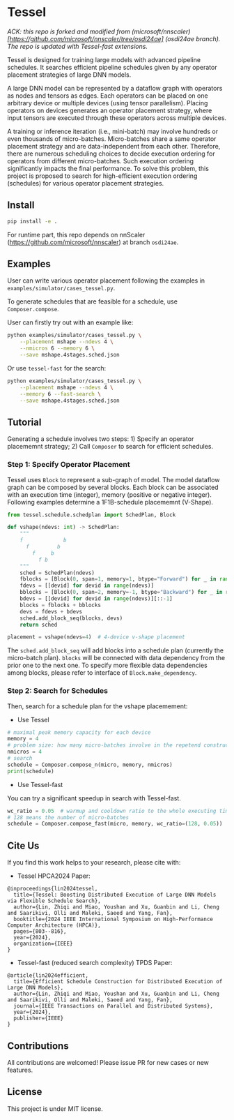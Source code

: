 # Tessel

_ACK: this repo is forked and modified from (microsoft/nnscaler)[https://github.com/microsoft/nnscaler/tree/osdi24ae] (osdi24ae branch). The repo is updated with Tessel-fast extensions._

Tessel is designed for training large models with advanced pipeline schedules. It searches efficient pipeline schedules given by any operator placement strategies of large DNN models.

A large DNN model can be represented by a dataflow graph with operators as nodes and tensors as edges. Each operators can be placed on one arbitrary device or multiple devices (using tensor parallelism). Placing operators on devices generates an operator placement strategy, where input tensors are executed through these operators across multiple devices.

A training or inference iteration (i.e., mini-batch) may involve hundreds or even thousands of micro-batches. Micro-batches share a same operator placement strategy and are data-independent from each other. Therefore, there are numerous scheduling choices to decide execution ordering for operators from different micro-batches. Such execution ordering significantly impacts the final performance. To solve this problem, this project is proposed to search for high-efficient execution ordering (schedules) for various operator placement strategies.

## Install

```bash
pip install -e .
```

For runtime part, this repo depends on nnScaler (https://github.com/microsoft/nnscaler) at branch `osdi24ae`.

## Examples

User can write various operator placement following the examples in `examples/simulator/cases_tessel.py`.

To generate schedules that are feasible for a schedule, use `Composer.compose`.

User can firstly try out with an example like:

```bash
python examples/simulator/cases_tessel.py \
    --placement mshape --ndevs 4 \
    --nmicros 6 --memory 6 \
    --save mshape.4stages.sched.json
```

Or use `tessel-fast` for the search:

```bash
python examples/simulator/cases_tessel.py \
    --placement mshape --ndevs 4 \
    --memory 6 --fast-search \
    --save mshape.4stages.sched.json
```

## Tutorial

Generating a schedule involves two steps: 1) Specify an operator placememnt strategy; 2) Call `Composer` to search for efficient schedules.

### Step 1: Specify Operator Placement

Tessel uses `Block` to represent a sub-graph of model. The model dataflow graph can be composed by several blocks. Each block can be associated with an execution time (integer), memory (positive or negative integer). Following examples determine a 1F1B-schedule placememnt (V-Shape).

```python
from tessel.schedule.schedplan import SchedPlan, Block

def vshape(ndevs: int) -> SchedPlan:
    """
    f             b
      f         b  
        f     b    
          f b      
    """
    sched = SchedPlan(ndevs)
    fblocks = [Block(0, span=1, memory=1, btype="Forward") for _ in range(ndevs)]
    fdevs = [[devid] for devid in range(ndevs)]
    bblocks = [Block(0, span=2, memory=-1, btype="Backward") for _ in range(ndevs)]
    bdevs = [[devid] for devid in range(ndevs)][::-1]
    blocks = fblocks + bblocks
    devs = fdevs + bdevs
    sched.add_block_seq(blocks, devs)
    return sched

placement = vshape(ndevs=4)  # 4-device v-shape placement
```

The `sched.add_block_seq` will add blocks into a schedule plan (currently the micro-batch plan). `blocks` will be connected with data dependency from the prior one to the next one. To specify more flexible data dependencies among blocks, please refer to interface of `Block.make_dependency`.

### Step 2: Search for Schedules

Then, search for a schedule plan for the vshape placemement:


* Use Tessel

```python
# maximal peak memory capacity for each device
memory = 4 
# problem size: how many micro-batches involve in the repetend construction.
nmicros = 4
# search
schedule = Composer.compose_n(micro, memory, nmicros)
print(schedule)
```

* Use Tessel-fast

You can try a significant speedup in search with Tessel-fast.

```python
wc_ratio = 0.05  # warmup and cooldown ratio to the whole executing time
# 128 means the number of micro-batches
schedule = Composer.compose_fast(micro, memory, wc_ratio=(128, 0.05))
```

## Cite Us

If you find this work helps to your research, please cite with:

* Tessel HPCA2024 Paper:
```
@inproceedings{lin2024tessel,
  title={Tessel: Boosting Distributed Execution of Large DNN Models via Flexible Schedule Search},
  author={Lin, Zhiqi and Miao, Youshan and Xu, Guanbin and Li, Cheng and Saarikivi, Olli and Maleki, Saeed and Yang, Fan},
  booktitle={2024 IEEE International Symposium on High-Performance Computer Architecture (HPCA)},
  pages={803--816},
  year={2024},
  organization={IEEE}
}
```

* Tessel-fast (reduced search complexity) TPDS Paper:
```
@article{lin2024efficient,
  title={Efficient Schedule Construction for Distributed Execution of Large DNN Models},
  author={Lin, Zhiqi and Miao, Youshan and Xu, Guanbin and Li, Cheng and Saarikivi, Olli and Maleki, Saeed and Yang, Fan},
  journal={IEEE Transactions on Parallel and Distributed Systems},
  year={2024},
  publisher={IEEE}
}
```


## Contributions

All contributions are welcomed! Please issue PR for new cases or new features. 

## License

This project is under MIT license.
